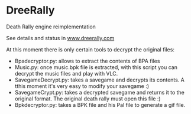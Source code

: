 # DreeRally
Death Rally engine reimplementation

See details and status in www.dreerally.com

At this moment there is only certain tools to decrypt the original files:
    
- Bpadecryptor.py: allows to extract the contents of BPA files
- Music.py: once music.bpk file is extracted, with this script you can decrypt the music files and play with VLC.
- SavegameDecrypt.py: takes a savegame and decrypts its contents. A tthis moment it's very easy to modify your savegame :)
- SavegameCrypt.py: takes a decrypted savegame and returns it to the original format. The original death rally must open this file :)
- Bpkdecryptor.py: takes a BPK file and his Pal file to generate a gif file.